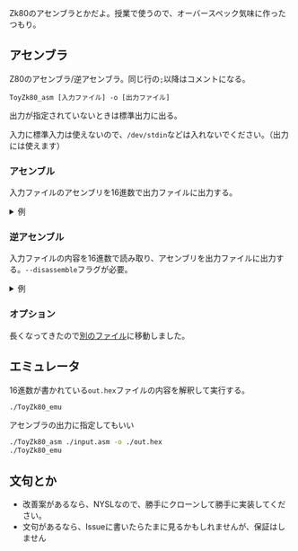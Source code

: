 Zk80のアセンブラとかだよ。授業で使うので、オーバースペック気味に作ったつもり。

## アセンブラ
Z80のアセンブラ/逆アセンブラ。同じ行の`;`以降はコメントになる。
```
ToyZk80_asm [入力ファイル] -o [出力ファイル]
```
出力が指定されていないときは標準出力に出る。

入力に標準入力は使えないので、`/dev/stdin`などは入れないでください。（出力には使えます）

### アセンブル
入力ファイルのアセンブリを16進数で出力ファイルに出力する。

<details>
<summary>例</summary>

`in.asm`がこうなっているときに
```
LD A, 0
LD B, 10
loop:
ADD A,B
DEC B
LD C, A
LD A, 0
CP B
JR NZ, loop
LD A, C
HALT
```
このコマンドを実行することで
```sh
ToyZk80_asm ./in.asm -o ./out.hex
```

`out.hex`にこう出力される
```
3e00060a80054f3e00b820f87976
```

</details>

### 逆アセンブル
入力ファイルの内容を16進数で読み取り、アセンブリを出力ファイルに出力する。`--disassemble`フラグが必要。
<details>
<summary>例</summary>

`in.hex`がこうなっているとき
```
3e00060a80054f3e00b820f87976
```

このコマンドを実行することで
```sh
ToyZk80_asm ./in.hex -o ./out.asm --disassemble
```
こう出力される。
```asm
    LD A,00H
    LD B,0aH
LABEL_0: 
    ADD A,B
    DEC B
    LD C,A
    LD A,00H
    CP B
    JR NZ,LABEL_0
    LD A,C
    HALT 
```
</details>

### オプション
長くなってきたので[別のファイル](doc/assembler.md)に移動しました。

## エミュレータ
16進数が書かれている`out.hex`ファイルの内容を解釈して実行する。
```sh
./ToyZk80_emu
```

アセンブラの出力に指定してもいい
```sh
./ToyZk80_asm ./input.asm -o ./out.hex
./ToyZk80_emu
```
## 文句とか
- 改善案があるなら、NYSLなので、勝手にクローンして勝手に実装してください。
- 文句があるなら、Issueに書いたらたまに見るかもしれませんが、保証はしません
